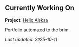 ## Currently Working On

**Project:** [Hello Aleksa](https://github.com/alxhdd/hello-aleksa)

Portfolio automated to the brim

_Last updated: 2025-10-11_
